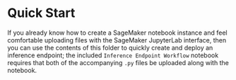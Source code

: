 # Quick Start

If you already know how to create a SageMaker notebook instance and feel comfortable uploading files with the SageMaker JupyterLab interface, then you can use the contents of this folder to quickly create and deploy an inference endpoint; the included `Inference Endpoint Workflow` notebook requires that both of the accompanying `.py` files be uploaded along with the notebook.